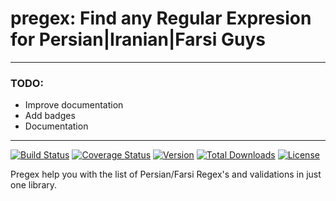 # pregex: Find any Regular Expresion for Persian|Iranian|Farsi Guys
***

### TODO: 
- Improve documentation
- Add badges
- Documentation

 ---
 
[![Build Status](https://travis-ci.org/sedhossein/pregex.svg?branch=master)](https://travis-ci.org/sedhossein/pregex)
[![Coverage Status](https://coveralls.io/repos/github/sedhossein/pregex/badge.svg?branch=master)](https://coveralls.io/github/sedhossein/pregex?branch=master)
[![Version](https://poser.pugx.org/sedhossein/pregex/version)](//packagist.org/packages/sedhossein/pregex)
[![Total Downloads](https://poser.pugx.org/sedhossein/pregex/downloads)](//packagist.org/packages/sedhossein/pregex)
[![License](https://poser.pugx.org/sedhossein/pregex/license)](//packagist.org/packages/sedhossein/pregex)

Pregex help you with the list of Persian/Farsi Regex's and validations in just one library.
